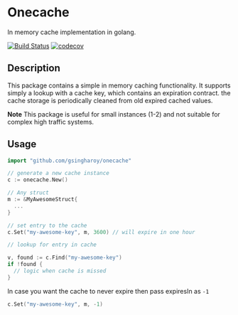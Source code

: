 # Onecache

In memory cache implementation in golang.

[![Build Status](https://travis-ci.org/gsingharoy/onecache.svg?branch=master)](https://travis-ci.org/gsingharoy/onecache) [![codecov](https://codecov.io/gh/gsingharoy/onecache/branch/master/graph/badge.svg)](https://codecov.io/gh/gsingharoy/onecache)

## Description
This package contains a simple in memory caching functionality. It supports simply a lookup with a cache key, which contains an expiration contract. the cache storage is periodically cleaned from old expired cached values.

**Note** This package is useful for small instances (1-2) and not suitable for complex high traffic systems.

## Usage

```go
import "github.com/gsingharoy/onecache"

// generate a new cache instance
c := onecache.New()

// Any struct
m := &MyAwesomeStruct{
  ...
}

// set entry to the cache
c.Set("my-awesome-key", m, 3600) // will expire in one hour

// lookup for entry in cache

v, found := c.Find("my-awesome-key")
if !found {
  // logic when cache is missed
}
```

In case you want the cache to never expire then pass expiresIn as `-1`
```go
c.Set("my-awesome-key", m, -1)
```
